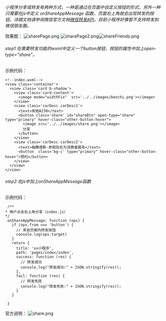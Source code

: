 *小程序分享或转发有两种方式，一种是通过在页面中自定义按钮的形式，另外一种只需要在js中定义 onShareAppMessage 函数，页面右上角就会出现转发的按钮。详细文档请参阅微信官方文档[微信转发API](https://mp.weixin.qq.com/debug/wxadoc/dev/api/share.html)。目前小程序好像暂不支持转发到微信朋友圈。*

效果图：
![sharePage.png](http://upload-images.jianshu.io/upload_images/4041074-7b51b5930755c8f4.png?imageMogr2/auto-orient/strip%7CimageView2/2/w/1240) ![sharePage2.png](http://upload-images.jianshu.io/upload_images/4041074-4a5121ac00603d3a.png?imageMogr2/auto-orient/strip%7CimageView2/2/w/1240)![shareFriends.png](http://upload-images.jianshu.io/upload_images/4041074-16d16392d639d0b8.png?imageMogr2/auto-orient/strip%7CimageView2/2/w/1240)

###### step1:在需要转发功能的wxml中定义一个button按钮，按钮的属性中加上open-type="share"。
示例代码：
```
<!--index.wxml-->
<view class='container'>
  <view class='card b-shadow'>
    <view class='card-content'>
      <image mode="widthFix"  src='../../images/benchi.png'></image> 
    </view>
    <view class='carDesc carDesc1'>
      <text>奔驰A230</text>
      <button class='share' id="shareBtn" open-type="share" type="primary" hover-class="other-button-hover">
        <image src='../../images/share.png'></image>
        分享
      </button>
    </view>
    <view class='carDesc carDesc2'>
      <text>梅赛德斯-奔驰旨在为消费者服务</text>
      <button  class='bg-c' type="primary" hover-class="other-button-hover">预约</button>
    </view>
  </view> 
</view>
```
###### step2:在js中加上onShareAppMessage函数 
示例代码：
 ```
  /**
* 用户点击右上角分享（index.js）
*/
  onShareAppMessage: function (ops) {
    if (ops.from === 'button') {
      // 来自页面内转发按钮
      console.log(ops.target)
    }
    return {
      title: 'xx小程序',
      path: 'pages/index/index',
      success: function (res) {
        // 转发成功
        console.log("转发成功:" + JSON.stringify(res));
      },
      fail: function (res) {
        // 转发失败
        console.log("转发失败:" + JSON.stringify(res));
      }
    }

  }
```
官方说明：
![share.png](http://upload-images.jianshu.io/upload_images/4041074-f3735623201ba329.png?imageMogr2/auto-orient/strip%7CimageView2/2/w/1240)

